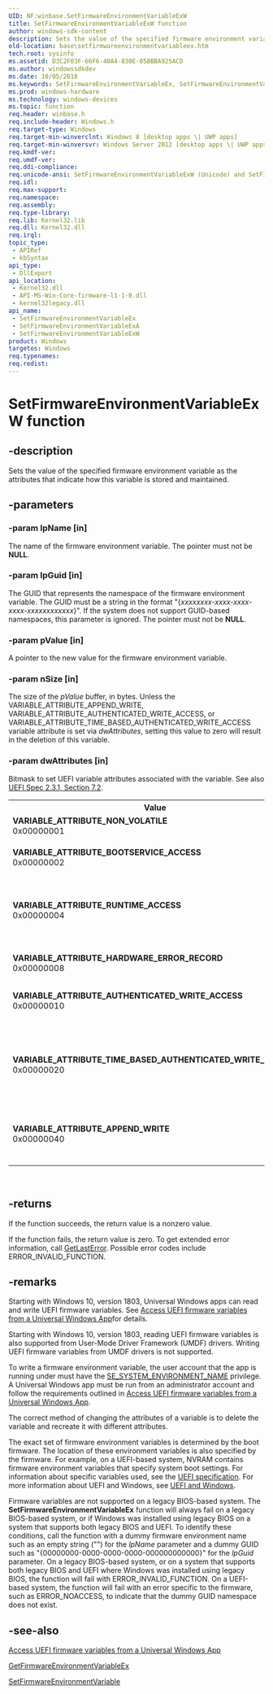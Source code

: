 ```yaml
---
UID: NF:winbase.SetFirmwareEnvironmentVariableExW
title: SetFirmwareEnvironmentVariableExW function
author: windows-sdk-content
description: Sets the value of the specified firmware environment variable as the attributes that indicate how this variable is stored and maintained.
old-location: base\setfirmwareenvironmentvariableex.htm
tech.root: sysinfo
ms.assetid: D3C2F03F-66F6-40A4-830E-058BBA925ACD
ms.author: windowssdkdev
ms.date: 10/05/2018
ms.keywords: SetFirmwareEnvironmentVariableEx, SetFirmwareEnvironmentVariableEx function, SetFirmwareEnvironmentVariableExA, SetFirmwareEnvironmentVariableExW, VARIABLE_ATTRIBUTE_APPEND_WRITE, VARIABLE_ATTRIBUTE_AUTHENTICATED_WRITE_ACCESS, VARIABLE_ATTRIBUTE_BOOTSERVICE_ACCESS, VARIABLE_ATTRIBUTE_HARDWARE_ERROR_RECORD, VARIABLE_ATTRIBUTE_NON_VOLATILE, VARIABLE_ATTRIBUTE_RUNTIME_ACCESS, VARIABLE_ATTRIBUTE_TIME_BASED_AUTHENTICATED_WRITE_ACCESS, base.setfirmwareenvironmentvariableex, winbase/SetFirmwareEnvironmentVariableEx, winbase/SetFirmwareEnvironmentVariableExA, winbase/SetFirmwareEnvironmentVariableExW
ms.prod: windows-hardware
ms.technology: windows-devices
ms.topic: function
req.header: winbase.h
req.include-header: Windows.h
req.target-type: Windows
req.target-min-winverclnt: Windows 8 [desktop apps \| UWP apps]
req.target-min-winversvr: Windows Server 2012 [desktop apps \| UWP apps]
req.kmdf-ver: 
req.umdf-ver: 
req.ddi-compliance: 
req.unicode-ansi: SetFirmwareEnvironmentVariableExW (Unicode) and SetFirmwareEnvironmentVariableExA (ANSI)
req.idl: 
req.max-support: 
req.namespace: 
req.assembly: 
req.type-library: 
req.lib: Kernel32.lib
req.dll: Kernel32.dll
req.irql: 
topic_type:
 - APIRef
 - kbSyntax
api_type:
 - DllExport
api_location:
 - Kernel32.dll
 - API-MS-Win-Core-firmware-l1-1-0.dll
 - kernel32legacy.dll
api_name:
 - SetFirmwareEnvironmentVariableEx
 - SetFirmwareEnvironmentVariableExA
 - SetFirmwareEnvironmentVariableExW
product: Windows
targetos: Windows
req.typenames: 
req.redist: 
---
```


# SetFirmwareEnvironmentVariableExW function


## -description


Sets the value of the specified firmware environment variable as the attributes that indicate how this variable is stored and maintained.


## -parameters




### -param lpName [in]

The name of the firmware environment variable. The pointer must not be <b>NULL</b>.


### -param lpGuid [in]

The GUID that represents the namespace of the firmware environment variable. The GUID must be a string in the format  "{<i>xxxxxxxx-xxxx-xxxx-xxxx-xxxxxxxxxxxx</i>}". If the system does not support GUID-based namespaces, this parameter is ignored. The pointer must not be <b>NULL</b>.


### -param pValue [in]

A pointer to the new value for the  firmware environment variable.


### -param nSize [in]

The size of the <i>pValue</i> buffer, in bytes. Unless the VARIABLE_ATTRIBUTE_APPEND_WRITE,
VARIABLE_ATTRIBUTE_AUTHENTICATED_WRITE_ACCESS, or
VARIABLE_ATTRIBUTE_TIME_BASED_AUTHENTICATED_WRITE_ACCESS variable attribute is set via <i>dwAttributes</i>,
setting this value to zero will result in the deletion of this variable.


### -param dwAttributes [in]

Bitmask to set UEFI variable attributes associated with the variable. See also <a href="http://go.microsoft.com/fwlink/p/?linkid=218221">UEFI Spec 2.3.1, Section 7.2</a>.

<table>
<tr>
<th>Value</th>
<th>Meaning</th>
</tr>
<tr>
<td width="40%"><a id="VARIABLE_ATTRIBUTE_NON_VOLATILE"></a><a id="variable_attribute_non_volatile"></a><dl>
<dt><b>VARIABLE_ATTRIBUTE_NON_VOLATILE</b></dt>
<dt>0x00000001</dt>
</dl>
</td>
<td width="60%">
The firmware environment variable is stored in non-volatile memory (e.g. NVRAM).

</td>
</tr>
<tr>
<td width="40%"><a id="VARIABLE_ATTRIBUTE_BOOTSERVICE_ACCESS"></a><a id="variable_attribute_bootservice_access"></a><dl>
<dt><b>VARIABLE_ATTRIBUTE_BOOTSERVICE_ACCESS</b></dt>
<dt>0x00000002</dt>
</dl>
</td>
<td width="60%">
The firmware environment variable can be accessed during boot service.

</td>
</tr>
<tr>
<td width="40%"><a id="VARIABLE_ATTRIBUTE_RUNTIME_ACCESS"></a><a id="variable_attribute_runtime_access"></a><dl>
<dt><b>VARIABLE_ATTRIBUTE_RUNTIME_ACCESS</b></dt>
<dt>0x00000004</dt>
</dl>
</td>
<td width="60%">
The firmware environment variable can be accessed at runtime.

<div class="alert"><b>Note</b>  Variables with this attribute set, must also have
<b>VARIABLE_ATTRIBUTE_BOOTSERVICE_ACCESS</b> set.</div>
<div> </div>
</td>
</tr>
<tr>
<td width="40%"><a id="VARIABLE_ATTRIBUTE_HARDWARE_ERROR_RECORD"></a><a id="variable_attribute_hardware_error_record"></a><dl>
<dt><b>VARIABLE_ATTRIBUTE_HARDWARE_ERROR_RECORD</b></dt>
<dt>0x00000008</dt>
</dl>
</td>
<td width="60%">
Indicates hardware related errors encountered at runtime.

</td>
</tr>
<tr>
<td width="40%"><a id="VARIABLE_ATTRIBUTE_AUTHENTICATED_WRITE_ACCESS"></a><a id="variable_attribute_authenticated_write_access"></a><dl>
<dt><b>VARIABLE_ATTRIBUTE_AUTHENTICATED_WRITE_ACCESS</b></dt>
<dt>0x00000010</dt>
</dl>
</td>
<td width="60%">
Indicates an authentication requirement that must be met before writing to this firmware environment variable. For more information see, <a href="http://go.microsoft.com/fwlink/p/?linkid=218221">UEFI spec 2.3.1</a>.

</td>
</tr>
<tr>
<td width="40%"><a id="VARIABLE_ATTRIBUTE_TIME_BASED_AUTHENTICATED_WRITE_ACCESS"></a><a id="variable_attribute_time_based_authenticated_write_access"></a><dl>
<dt><b>VARIABLE_ATTRIBUTE_TIME_BASED_AUTHENTICATED_WRITE_ACCESS</b></dt>
<dt>0x00000020</dt>
</dl>
</td>
<td width="60%">
Indicates authentication and time stamp requirements that must be met before writing to this firmware environment variable. When this attribute is set, the buffer, represented by <i>pValue</i>, will begin with an instance of a complete (and serialized) EFI_VARIABLE_AUTHENTICATION_2 descriptor.  For more information see, <a href="http://go.microsoft.com/fwlink/p/?linkid=218221">UEFI spec 2.3.1</a>.

</td>
</tr>
<tr>
<td width="40%"><a id="VARIABLE_ATTRIBUTE_APPEND_WRITE"></a><a id="variable_attribute_append_write"></a><dl>
<dt><b>VARIABLE_ATTRIBUTE_APPEND_WRITE</b></dt>
<dt>0x00000040</dt>
</dl>
</td>
<td width="60%">
 Append an existing environment variable with the value of <i>pValue</i>. If the
firmware does not support the operation, then <b>SetFirmwareEnvironmentVariableEx</b> will return
ERROR_INVALID_FUNCTION.

</td>
</tr>
</table>
 


## -returns



If the function succeeds, the return value is a nonzero value.

If the function fails, the return value is zero. To get extended error information, call 
<a href="https://msdn.microsoft.com/d852e148-985c-416f-a5a7-27b6914b45d4">GetLastError</a>. Possible error codes include ERROR_INVALID_FUNCTION.




## -remarks



Starting with Windows 10, version 1803, Universal Windows apps can read and write UEFI firmware variables. See <a href="https://msdn.microsoft.com/en-us/library/Mt829375(v=VS.85).aspx">Access UEFI firmware variables from a Universal Windows App</a>for details.

Starting with Windows 10, version 1803, reading UEFI firmware variables is also supported from User-Mode Driver Framework (UMDF) drivers. Writing UEFI firmware variables from UMDF drivers is not supported.

To write a firmware environment variable, the user account that the app is running under must have the <a href="https://msdn.microsoft.com/library/windows/desktop/bb530716(v=vs.85).aspx">SE_SYSTEM_ENVIRONMENT_NAME</a> privilege. A Universal Windows app must be run from an administrator account and follow the requirements outlined in <a href="https://msdn.microsoft.com/en-us/library/Mt829375(v=VS.85).aspx">Access UEFI firmware variables from a Universal Windows App</a>.

The correct method of changing the attributes of a variable is to delete the
variable and recreate it with different attributes.

The exact set of firmware environment variables is determined by the boot firmware. The location of these environment variables is also specified by the firmware.  For example, on a UEFI-based system, NVRAM contains firmware environment variables that specify system boot settings. For information about specific variables used, see the <a href="http://go.microsoft.com/fwlink/p/?linkid=183072">UEFI specification</a>. For more information about UEFI and Windows, see <a href="http://go.microsoft.com/fwlink/p/?linkid=183071">UEFI and Windows</a>.

Firmware variables are not supported on a legacy BIOS-based system. The <b>SetFirmwareEnvironmentVariableEx</b> function will always fail on a legacy BIOS-based system, or if Windows was installed using legacy BIOS on a system that supports both legacy BIOS and UEFI.  To identify these conditions, call the function with a dummy firmware environment name such as an empty string ("") for the <i>lpName</i> parameter and a dummy GUID such as "{00000000-0000-0000-0000-000000000000}" for the <i>lpGuid</i> parameter. On a legacy BIOS-based system, or on a system that supports both legacy BIOS and UEFI where Windows was installed using legacy BIOS, the function will fail with  ERROR_INVALID_FUNCTION. On a UEFI-based system, the function will  fail with an error specific to the firmware, such as ERROR_NOACCESS, to indicate that the dummy GUID namespace does not exist.




## -see-also




<a href="https://msdn.microsoft.com/en-us/library/Mt829375(v=VS.85).aspx">Access UEFI firmware variables from a Universal Windows App</a>



<a href="https://msdn.microsoft.com/B093BA68-C68B-4ED6-9902-058650A191FD">GetFirmwareEnvironmentVariableEx</a>



<a href="https://msdn.microsoft.com/42117632-61aa-4f83-abe1-c08f40cf3f0a">SetFirmwareEnvironmentVariable</a>
 

 

